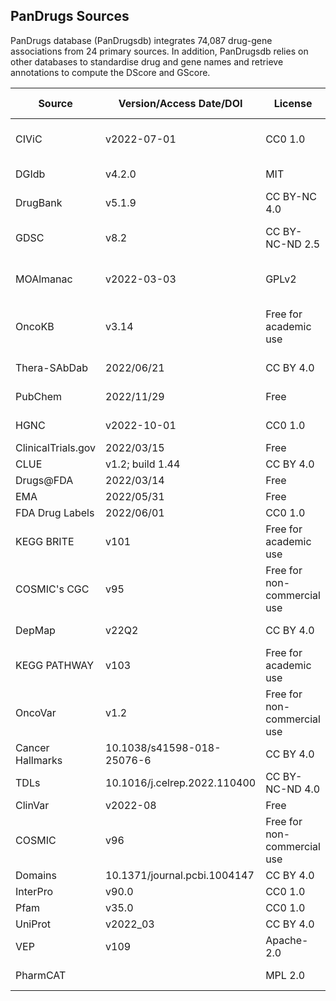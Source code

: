 ## PanDrugs Sources
PanDrugs database (PanDrugsdb) integrates 74,087 drug-gene associations from 24 primary sources. In addition, PanDrugsdb relies on other databases to standardise drug and gene names and retrieve annotations to compute the DScore and GScore.

<!-- Sup Figure S3 -->

| Source             | Version/Access Date/DOI      | License                     | Retrieved Information                                           |
| ------------------ | ---------------------------- | --------------------------- | --------------------------------------------------------------- |
| CIViC              | v2022-07-01                  | CC0 1.0                     | Drug-gene associations; Drug-gene annotations                   |
| DGIdb              | v4.2.0                       | MIT                         | Drug-gene associations                                          |
| DrugBank           | v5.1.9                       | CC BY-NC 4.0                | Drug-gene associations                                          |
| GDSC               | v8.2                         | CC BY-NC-ND 2.5             | Drug-gene associations; Drug-gene annotations                   |
| MOAlmanac          | v2022-03-03                  | GPLv2                       | Drug-gene associations; Drug-gene annotations                   |
| OncoKB             | v3.14                        | Free for academic use       | Drug-gene associations; Drug-gene annotations; Gene annotations |
| Thera-SAbDab       | 2022/06/21                   | CC BY 4.0                   | Drug-gene associations                                          |
| PubChem            | 2022/11/29                   | Free                        | Drug standardisation                                            |
| HGNC               | v2022-10-01                  | CC0 1.0                     | Gene standardisation                                            |
| ClinicalTrials.gov | 2022/03/15                   | Free                        | Drug annotations                                                |
| CLUE               | v1.2; build 1.44             | CC BY 4.0                   | Drug annotations                                                |
| Drugs@FDA          | 2022/03/14                   | Free                        | Drug annotations                                                |
| EMA                | 2022/05/31                   | Free                        | Drug annotations                                                |
| FDA Drug Labels    | 2022/06/01                   | CC0 1.0                     | Drug annotations                                                |
| KEGG BRITE         | v101                         | Free for academic use       | Drug annotations                                                |
| COSMIC's CGC       | v95                          | Free for non-commercial use | Gene annotations                                                |
| DepMap             | v22Q2                        | CC BY 4.0                   | Gene annotations; GScore calculation                            |
| KEGG PATHWAY       | v103                         | Free for academic use       | Gene annotations; Variant annotations                           |
| OncoVar            | v1.2                         | Free for non-commercial use | Gene annotations; GScore calculation                            |
| Cancer Hallmarks   | 10.1038/s41598-018-25076-6   | CC BY 4.0                   | GScore calculation                                              |
| TDLs               | 10.1016/j.celrep.2022.110400 | CC BY-NC-ND 4.0             | GScore calculation                                              |
| ClinVar            | v2022-08                     | Free                        | Variant annotations                                             |
| COSMIC             | v96                          | Free for non-commercial use | Variant annotations                                             |
| Domains            | 10.1371/journal.pcbi.1004147 | CC BY 4.0                   | Variant annotations                                             |
| InterPro           | v90.0                        | CC0 1.0                     | Variant annotations                                             |
| Pfam               | v35.0                        | CC0 1.0                     | Variant annotations                                             |
| UniProt            | v2022_03                     | CC BY 4.0                   | Variant annotations                                             |
| VEP                | v109                         | Apache-2.0                  | Variant annotations                                             |
| PharmCAT           |                              | MPL 2.0                     | Pharmacogenomics recommendations                                |